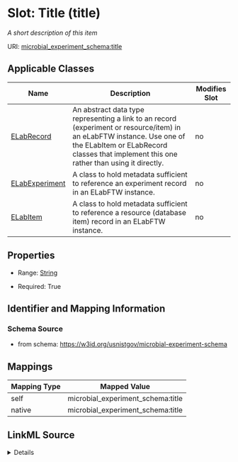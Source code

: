 

# Slot: Title (title)




_A short description of this item_







URI: [microbial_experiment_schema:title](https://w3id.org/usnistgov/microbial-experiment-schema/title)



<!-- no inheritance hierarchy -->





## Applicable Classes

| Name | Description | Modifies Slot |
| --- | --- | --- |
| [ELabRecord](ELabRecord.md) | An abstract data type representing a link to an record (experiment or resource/item) in an eLabFTW instance. Use one of the ELabItem or ELabRecord classes that implement this one rather than using it directly. |  no  |
| [ELabExperiment](ELabExperiment.md) | A class to hold metadata sufficient to reference an experiment record in an ELabFTW instance. |  no  |
| [ELabItem](ELabItem.md) | A class to hold metadata sufficient to reference a resource (database item) record in an ELabFTW instance. |  no  |







## Properties

* Range: [String](String.md)

* Required: True





## Identifier and Mapping Information







### Schema Source


* from schema: https://w3id.org/usnistgov/microbial-experiment-schema




## Mappings

| Mapping Type | Mapped Value |
| ---  | ---  |
| self | microbial_experiment_schema:title |
| native | microbial_experiment_schema:title |




## LinkML Source

<details>
```yaml
name: title
description: A short description of this item
title: Title
from_schema: https://w3id.org/usnistgov/microbial-experiment-schema
rank: 1000
alias: title
owner: ELabRecord
domain_of:
- ELabRecord
range: string
required: true

```
</details>